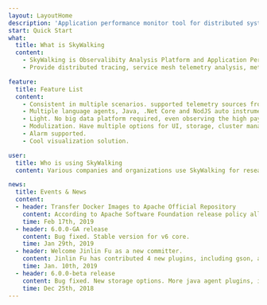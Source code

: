 ```yaml
---
layout: LayoutHome
description: 'Application performance monitor tool for distributed systems, especially designed for microservices, cloud native and container-based (Docker, K8s, Mesos) architectures.'
start: Quick Start
what:
  title: What is SkyWalking
  content:
    - SkyWalking is Observalibity Analysis Platform and Application Performance Management system.
    - Provide distributed tracing, service mesh telemetry analysis, metric aggregation and visualization all-in-one solution.

feature:
  title: Feature List
  content:
    - Consistent in multiple scenarios. supported telemetry sources from language agents and service mesh.
    - Multiple language agents, Java, .Net Core and NodJS auto instrument agents.
    - Light. No big data platform required, even observing the high payload cluster.
    - Modulization. Have multiple options for UI, storage, cluster managements.
    - Alarm supported.
    - Cool visualization solution.

user:
  title: Who is using SkyWalking
  content: Various companies and organizations use SkyWalking for research, production and commercial products. This is SkyWalking's user wall.

news:
  title: Events & News
  content:
  - header: Transfer Docker Images to Apache Official Repository
    content: According to Apache Software Foundation release policy all docker images of Apache Skywalking should be tranfered from skywalking to apache.
    time: Feb 17th, 2019
  - header: 6.0.0-GA release
    content: Bug fixed. Stable version for v6 core.
    time: Jan 29th, 2019
  - header: Welcome Jinlin Fu as a new committer.
    content: Jinlin Fu has contributed 4 new plugins, including gson, activemq, rabbitmq and canal. The SkyWalking PPMC based on these, promote him as new committer. Welcome on board.
    time: Jan. 10th, 2019
  - header: 6.0.0-beta release
    content: Bug fixed. New storage options. More java agent plugins, including Spring 5 MVC and webflux.
    time: Dec 25th, 2018
---
```


